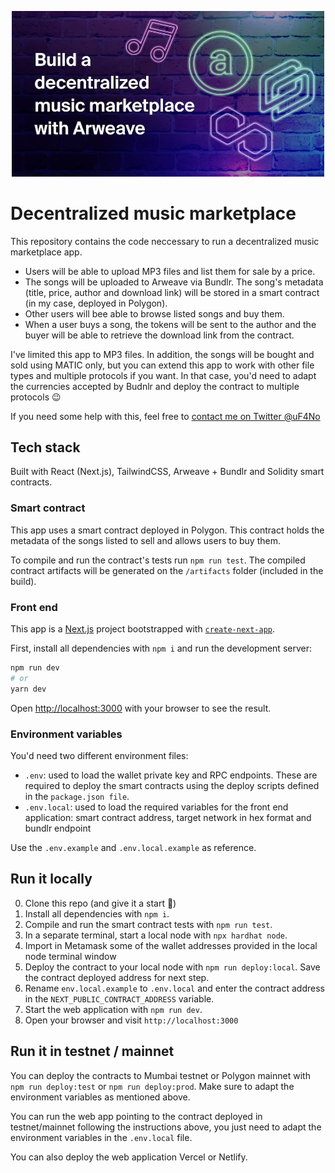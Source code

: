 <p align="center"><img src="./article-media/arweave-banner-xs.jpeg" width="500"/></p>

# Decentralized music marketplace

This repository contains the code neccessary to run a decentralized music marketplace app.

- Users will be able to upload MP3 files and list them for sale by a price.
- The songs will be uploaded to Arweave via Bundlr. The song's metadata (title, price, author and download link) will be stored in a smart contract (in my case, deployed in Polygon).
- Other users will bee able to browse listed songs and buy them.
- When a user buys a song, the tokens will be sent to the author and the buyer will be able to retrieve the download link from the contract.

I've limited this app to MP3 files. In addition, the songs will be bought and sold using MATIC only, but you can extend this app to work with other file types and multiple protocols if you want. In that case, you'd need to adapt the currencies accepted by Budnlr and deploy the contract to multiple protocols 😉

If you need some help with this, feel free to [contact me on Twitter @uF4No](https://twitter.com/uF4No)

## Tech stack

Built with React (Next.js), TailwindCSS, Arweave + Bundlr and Solidity smart contracts.

### Smart contract

This app uses a smart contract deployed in Polygon. This contract holds the metadata of the songs listed to sell and allows users to buy them.

To compile and run the contract's tests run `npm run test`. The compiled contract artifacts will be generated on the `/artifacts` folder (included in the build).

### Front end

This app is a [Next.js](https://nextjs.org/) project bootstrapped with [`create-next-app`](https://github.com/vercel/next.js/tree/canary/packages/create-next-app).

First, install all dependencies with `npm i` and run the development server:

```bash
npm run dev
# or
yarn dev
```

Open [http://localhost:3000](http://localhost:3000) with your browser to see the result.

### Environment variables

You'd need two different environment files:

- `.env`: used to load the wallet private key and RPC endpoints. These are required to deploy the smart contracts using the deploy scripts defined in the `package.json file`.
- `.env.local`: used to load the required variables for the front end application: smart contract address, target network in hex format and bundlr endpoint

Use the `.env.example` and `.env.local.example` as reference.

## Run it locally

0. Clone this repo (and give it a start 🌟)
1. Install all dependencies with `npm i`.
2. Compile and run the smart contract tests with `npm run test`.
3. In a separate terminal, start a local node with `npx hardhat node`.
4. Import in Metamask some of the wallet addresses provided in the local node terminal window
5. Deploy the contract to your local node with `npm run deploy:local`. Save the contract deployed address for next step.
6. Rename `env.local.example` to `.env.local` and enter the contract address in the `NEXT_PUBLIC_CONTRACT_ADDRESS` variable.
7. Start the web application with `npm run dev`.
8. Open your browser and visit `http://localhost:3000`

## Run it in testnet / mainnet

You can deploy the contracts to Mumbai testnet or Polygon mainnet with `npm run deploy:test` or `npm run deploy:prod`. Make sure to adapt the environment variables as mentioned above.

You can run the web app pointing to the contract deployed in testnet/mainnet following the instructions above, you just need to adapt the environment variables in the `.env.local` file.

You can also deploy the web application Vercel or Netlify.
